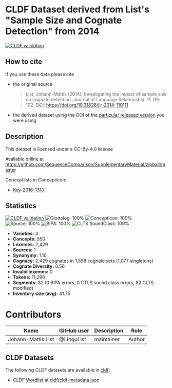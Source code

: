 # CLDF Dataset derived from List's "Sample Size and Cognate Detection" from 2014

[![CLDF validation](https://github.com/SequenceComparison/listsamplesize/workflows/CLDF-validation/badge.svg)](https://github.com/SequenceComparison/listsamplesize/actions?query=workflow%3ACLDF-validation)

## How to cite

If you use these data please cite
- the original source
  > List, Johann-Mattis (2014): Investigating the impact of sample size on cognate detection. Journal of Language Relationship. 11. 91-102. DOI: https://doi.org/10.31826/jlr-2014-110111
- the derived dataset using the DOI of the [particular released version](../../releases/) you were using

## Description


This dataset is licensed under a CC-By-4.0 license

Available online at https://github.com/SequenceComparison/SupplementaryMaterial/zipball/master


Conceptlists in Concepticon:
- [Key-2016-1310](https://concepticon.clld.org/contributions/Key-2016-1310)
## Statistics


[![CLDF validation](https://github.com/SequenceComparison/listsamplesize/workflows/CLDF-validation/badge.svg)](https://github.com/SequenceComparison/listsamplesize/actions?query=workflow%3ACLDF-validation)
![Glottolog: 100%](https://img.shields.io/badge/Glottolog-100%25-brightgreen.svg "Glottolog: 100%")
![Concepticon: 100%](https://img.shields.io/badge/Concepticon-100%25-brightgreen.svg "Concepticon: 100%")
![Source: 100%](https://img.shields.io/badge/Source-100%25-brightgreen.svg "Source: 100%")
![BIPA: 100%](https://img.shields.io/badge/BIPA-100%25-brightgreen.svg "BIPA: 100%")
![CLTS SoundClass: 100%](https://img.shields.io/badge/CLTS%20SoundClass-100%25-brightgreen.svg "CLTS SoundClass: 100%")

- **Varieties:** 4
- **Concepts:** 550
- **Lexemes:** 2,429
- **Sources:** 1
- **Synonymy:** 1.10
- **Cognacy:** 2,429 cognates in 1,598 cognate sets (1,077 singletons)
- **Cognate Diversity:** 0.56
- **Invalid lexemes:** 0
- **Tokens:** 11,290
- **Segments:** 82 (0 BIPA errors, 0 CTLS sound class errors, 82 CLTS modified)
- **Inventory size (avg):** 41.75

# Contributors

Name | GitHub user | Description | Role
--- | --- | --- | ---
Johann-Mattis List | @LinguList | maintainer | Author




## CLDF Datasets

The following CLDF datasets are available in [cldf](cldf):

- CLDF [Wordlist](https://github.com/cldf/cldf/tree/master/modules/Wordlist) at [cldf/cldf-metadata.json](cldf/cldf-metadata.json)